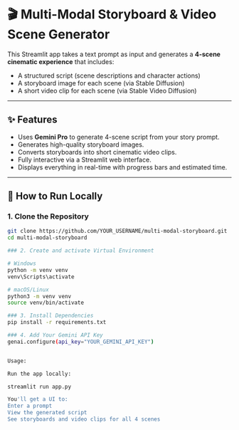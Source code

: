 # 🎬 Multi-Modal Storyboard & Video Scene Generator

This Streamlit app takes a text prompt as input and generates a **4-scene cinematic experience** that includes:
- A structured script (scene descriptions and character actions)
- A storyboard image for each scene (via Stable Diffusion)
- A short video clip for each scene (via Stable Video Diffusion)

---

## ✨ Features
- Uses **Gemini Pro** to generate 4-scene script from your story prompt.
- Generates high-quality storyboard images.
- Converts storyboards into short cinematic video clips.
- Fully interactive via a Streamlit web interface.
- Displays everything in real-time with progress bars and estimated time.

---

## 🚀 How to Run Locally

### 1. Clone the Repository

```bash
git clone https://github.com/YOUR_USERNAME/multi-modal-storyboard.git
cd multi-modal-storyboard

### 2. Create and activate Virtual Environment

# Windows
python -m venv venv
venv\Scripts\activate

# macOS/Linux
python3 -m venv venv
source venv/bin/activate

### 3. Install Dependencies
pip install -r requirements.txt

### 4. Add Your Gemini API Key
genai.configure(api_key="YOUR_GEMINI_API_KEY")


Usage:

Run the app locally:

streamlit run app.py

You'll get a UI to:
Enter a prompt
View the generated script
See storyboards and video clips for all 4 scenes

